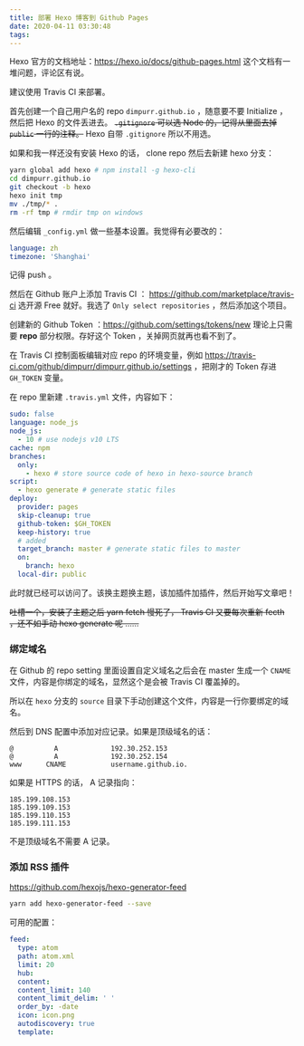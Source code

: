 ```yaml
---
title: 部署 Hexo 博客到 Github Pages
date: 2020-04-11 03:30:48
tags:
---
```


Hexo 官方的文档地址：https://hexo.io/docs/github-pages.html 这个文档有一堆问题，评论区有说。

建议使用 Travis CI 来部署。

首先创建一个自己用户名的 repo `dimpurr.github.io` ，随意要不要 Initialize ，然后把 Hexo 的文件丢进去。 ~~`.gitignore` 可以选 Node 的，记得从里面去掉 `public` 一行的注释。~~ Hexo 自带 `.gitignore` 所以不用选。

如果和我一样还没有安装 Hexo 的话， clone repo 然后去新建 hexo 分支：

```bash
yarn global add hexo # npm install -g hexo-cli
cd dimpurr.github.io
git checkout -b hexo
hexo init tmp
mv ./tmp/* .
rm -rf tmp # rmdir tmp on windows
```

然后编辑 `_config.yml` 做一些基本设置。我觉得有必要改的：

```yml
language: zh
timezone: 'Shanghai'
```

记得 push 。

然后在 Github 账户上添加 Travis CI ： https://github.com/marketplace/travis-ci 选开源 Free 就好。我选了 `Only select repositories` ，然后添加这个项目。

创建新的 Github Token ：https://github.com/settings/tokens/new 理论上只需要 **repo** 部分权限。存好这个 Token ，关掉网页就再也看不到了。

在 Travis CI 控制面板编辑对应 repo 的环境变量，例如 https://travis-ci.com/github/dimpurr/dimpurr.github.io/settings ，把刚才的 Token 存进 `GH_TOKEN` 变量。

在 repo 里新建 `.travis.yml` 文件，内容如下：

```yml
sudo: false
language: node_js
node_js:
  - 10 # use nodejs v10 LTS
cache: npm
branches:
  only:
    - hexo # store source code of hexo in hexo-source branch
script:
  - hexo generate # generate static files
deploy:
  provider: pages
  skip-cleanup: true
  github-token: $GH_TOKEN
  keep-history: true
  # added
  target_branch: master # generate static files to master
  on:
    branch: hexo
  local-dir: public
```

此时就已经可以访问了。该换主题换主题，该加插件加插件，然后开始写文章吧！

~~吐槽一个，安装了主题之后 yarn fetch 慢死了， Travis CI 又要每次重新 fecth ，还不如手动 hexo generate 呢 ……~~

### 绑定域名

在 Github 的 repo setting 里面设置自定义域名之后会在 master 生成一个 `CNAME` 文件，内容是你绑定的域名，显然这个是会被 Travis CI 覆盖掉的。

所以在 `hexo` 分支的 `source` 目录下手动创建这个文件，内容是一行你要绑定的域名。

然后到 DNS 配置中添加对应记录。如果是顶级域名的话：

```
@          A             192.30.252.153
@          A             192.30.252.154
www      CNAME           username.github.io.
```

如果是 HTTPS 的话， A 记录指向：

```
185.199.108.153
185.199.109.153
185.199.110.153
185.199.111.153
```

不是顶级域名不需要 A 记录。

### 添加 RSS 插件

https://github.com/hexojs/hexo-generator-feed

```bash
yarn add hexo-generator-feed --save
```

可用的配置：

```yml
feed:
  type: atom
  path: atom.xml
  limit: 20
  hub:
  content:
  content_limit: 140
  content_limit_delim: ' '
  order_by: -date
  icon: icon.png
  autodiscovery: true
  template:
```